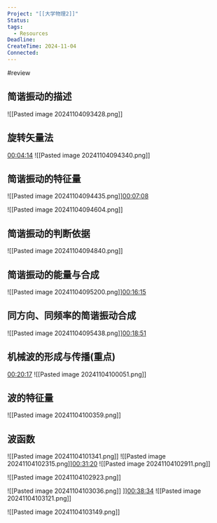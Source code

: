 ```yaml
---
Project: "[[大学物理2]]"
Status: 
tags:
  - Resources
Deadline: 
CreateTime: 2024-11-04
Connected:
---
```


#review

## 简谐振动的描述
![[Pasted image 20241104093428.png]]
## 旋转矢量法
[00:04:14](ziyunote://play?path=https%3A%2F%2Fwww.bilibili.com%2Fvideo%2FBV1VS411A75c%3Fspm_id_from%3D333.788.videopod.episodes%26vd_source%3D8b450300cfa6415cb0312754cf65ba30%26p%3D4&time=00:04:14)
![[Pasted image 20241104094340.png]]

## 简谐振动的特征量
![[Pasted image 20241104094435.png]][00:07:08](ziyunote://play?path=https%3A%2F%2Fwww.bilibili.com%2Fvideo%2FBV1VS411A75c%3Fspm_id_from%3D333.788.videopod.episodes%26vd_source%3D8b450300cfa6415cb0312754cf65ba30%26p%3D4&time=00:07:08)


![[Pasted image 20241104094604.png]]

## 简谐振动的判断依据
![[Pasted image 20241104094840.png]]

## 简谐振动的能量与合成
![[Pasted image 20241104095200.png]][00:16:15](ziyunote://play?path=https%3A%2F%2Fwww.bilibili.com%2Fvideo%2FBV1VS411A75c%3Fspm_id_from%3D333.788.videopod.episodes%26vd_source%3D8b450300cfa6415cb0312754cf65ba30%26p%3D4&time=00:16:15)

## 同方向、同频率的简谐振动合成
![[Pasted image 20241104095438.png]][00:18:51](ziyunote://play?path=https%3A%2F%2Fwww.bilibili.com%2Fvideo%2FBV1VS411A75c%3Fspm_id_from%3D333.788.videopod.episodes%26vd_source%3D8b450300cfa6415cb0312754cf65ba30%26p%3D4&time=00:18:51)


## 机械波的形成与传播(重点)
[00:20:17](ziyunote://play?path=https%3A%2F%2Fwww.bilibili.com%2Fvideo%2FBV1VS411A75c%3Fspm_id_from%3D333.788.videopod.episodes%26vd_source%3D8b450300cfa6415cb0312754cf65ba30%26p%3D4&time=00:20:17)
![[Pasted image 20241104100051.png]]
## 波的特征量
![[Pasted image 20241104100359.png]]


## 波函数
![[Pasted image 20241104101341.png]]
![[Pasted image 20241104102315.png]][00:31:20](ziyunote://play?path=https%3A%2F%2Fwww.bilibili.com%2Fvideo%2FBV1VS411A75c%3Fspm_id_from%3D333.788.videopod.episodes%26vd_source%3D8b450300cfa6415cb0312754cf65ba30%26p%3D4&time=00:31:20)
![[Pasted image 20241104102911.png]]

![[Pasted image 20241104102923.png]]


![[Pasted image 20241104103036.png]]
]][00:38:34](ziyunote://play?path=https%3A%2F%2Fwww.bilibili.com%2Fvideo%2FBV1VS411A75c%3Fspm_id_from%3D333.788.videopod.episodes%26vd_source%3D8b450300cfa6415cb0312754cf65ba30%26p%3D4&time=00:38:34)
![[Pasted image 20241104103121.png]]

![[Pasted image 20241104103149.png]]